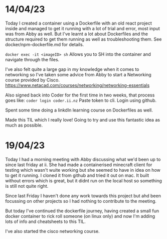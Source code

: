 # 14/04/23

Today I created a container using a Dockerfile with an old react project inside and managed to get it running with a lot of trial and error, most input was from Abby as well. 
But I've learnt a lot about Dockerfiles and the structure required to get them running as well as troubleshooting them. 
See docker/npm-dockerfile.md for details. 

`docker exec -it <imageID> sh` Allows you to SH into the container and navigate through the files. 

I've also felt quite a large gap in my knowledge when it comes to networking so I've taken some advice from Abby to start a Networking course provided by Cisco. https://www.netacad.com/courses/networking/networking-essentials

Also signed back into Coder for the first time in two weeks, that process goes like:
`coder login coder.ii.nz`
Paste token to cli.
Login using github. 

Spent some time doing a linkdIn learning course on Dockerfiles as well. 

Made this TIL which I really love! Going to try and use this fantastic idea as much as possible. 



# 19/04/23

Today I had a morning meeting with Abby discussing what we'd been up to since last friday at ii. 
She had made a containerised minecraft client for testing which wasn't wuite working but she seemed to have in idea on how to get it running. 
I cloned it from github and tried it out on mac. It built without errors which is great, but it didnt run on the local host so something is still not quite right. 

Since last Friday I haven't done any work towards this project but ahd been focussing on other projects so I had nothing to contribute to the meeting. 

But today I've continued the dockerfile journey, having created a small fun docker container to rick roll someone (on linux only) and now I'm adding lots of info and cheatsheets to this TIL. 

I've also started the cisco networking course. 